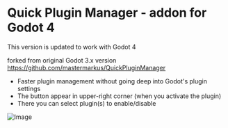 # Quick Plugin Manager - addon for Godot 4

This version is updated to work with Godot 4

forked from original Godot 3.x version https://github.com/mastermarkus/QuickPluginManager

- Faster plugin management without going deep into Godot's plugin settings
- The button appear in upper-right corner (when you activate the plugin)
- There you can select plugin(s) to enable/disable

![Image]([http://i.imgur.com/zTONrOD.jpg](https://github.com/Danim3D/Godot-4-QuickPluginManager/blob/master/QuickPluginManager.png?raw=true))
